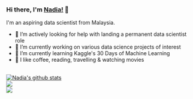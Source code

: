 ### Hi there, I'm [Nadia!](https://nadiaanuarr.github.io) 👋

I'm an aspiring data scientist from Malaysia.

- 🤔 I’m actively looking for help with landing a permanent data scientist role
- 🔭 I’m currently working on various data science projects of interest
- 🌱 I’m currently learning Kaggle's 30 Days of Machine Learning
- 🤍 I like coffee, reading, travelling & watching movies

<br />

<a href="https://github.com/nadiaanuarr/github-readme-stats">
  <img align="center" src="https://github-readme-stats.vercel.app/api?username=nadiaanuarr&show_icons=true&include_all_commits=true&theme=material-lighter" alt="Nadia's github stats" />
</a>

<br />

<a href="https://github.com/nadiaanuarr/github-readme-stats">
  <!-- Change the `github-readme-stats.anuraghazra1.vercel.app` to `github-readme-stats.vercel.app`  -->
  <img align="center" src="https://github-readme-stats.vercel.app/api/pin/?username=nadianuarr&repo=github-readme-stats&theme=material-lighter" />
</a>  

<br />

<a href="https://github.com/nadiaanuarr/nadiaanuarr.github.io">
  <!-- Change the `github-readme-stats.anuraghazra1.vercel.app` to `github-readme-stats.vercel.app`  -->
  <img align="center" src="https://github-readme-stats.vercel.app/api/pin/?username=nadiaanuarr&repo=nadiaanuarr.github.io&theme=material-lighter" />
</a>

